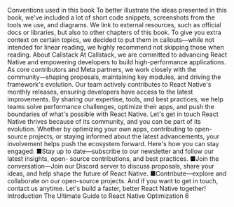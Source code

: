 Conventions used in this book
To better illustrate the ideas presented in this book, we've included a lot of short code snippets, 
screenshots from the tools we use, and diagrams. 
We link to external resources, such as official docs or libraries, but also to other chapters of this 
book.
To give you extra context on certain topics, we decided to put them in callouts—while not 
intended for linear reading, we highly recommend not skipping those when reading.
About Callstack
At Callstack, we are committed to advancing React Native and empowering developers to 
build high-performance applications. As core contributors and Meta partners, we work 
closely with the community—shaping proposals, maintaining key modules, and driving the 
framework's evolution. Our team actively contributes to React Native's monthly releases, 
ensuring developers have access to the latest improvements. By sharing our expertise, tools, 
and best practices, we help teams solve performance challenges, optimize their apps, and push 
the boundaries of what's possible with React Native.
Let's get in touch
React Native thrives because of its community, and you can be part of its evolution. Whether 
by optimizing your own apps, contributing to open-source projects, or staying informed about 
the latest advancements, your involvement helps push the ecosystem forward.
Here's how you can stay engaged:
 ■Stay up to date—subscribe to our newsletter and follow our latest insights, open-
source contributions, and best practices.
 ■Join the conversation—Join our Discord server to discuss proposals, share your ideas, 
and help shape the future of React Native.
 ■Contribute—explore and collaborate on our open-source projects.
And if you want to get in touch, contact us  anytime. Let's build a faster, better React Native 
together!
Introduction
The Ultimate Guide to React Native Optimization
6